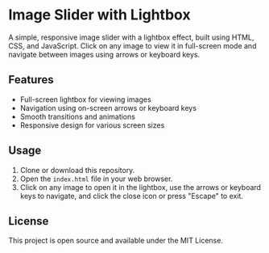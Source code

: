 # Image Slider with Lightbox

A simple, responsive image slider with a lightbox effect, built using HTML, CSS, and JavaScript. Click on any image to view it in full-screen mode and navigate between images using arrows or keyboard keys.

## Features

- Full-screen lightbox for viewing images
- Navigation using on-screen arrows or keyboard keys
- Smooth transitions and animations
- Responsive design for various screen sizes

## Usage

1. Clone or download this repository.
2. Open the `index.html` file in your web browser.
3. Click on any image to open it in the lightbox, use the arrows or keyboard keys to navigate, and click the close icon or press "Escape" to exit.

## License

This project is open source and available under the MIT License.
